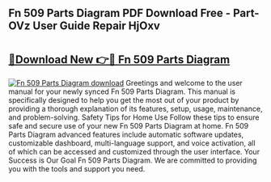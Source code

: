 ## Fn 509 Parts Diagram PDF Download Free - Part-OVz User Guide Repair HjOxv

# <h2><a href="http://dfm8lcw.blite.top/?on=Fn+509+Parts+Diagram">🔗Download New 👉🔴 Fn 509 Parts Diagram</a></h2>

[![Fn 509 Parts Diagram download](https://i.imgur.com/lujVjoI.png)](http://dfm8lcw.blite.top/?on=Fn+509+Parts+Diagram)
Greetings and welcome to the user manual for your newly synced Fn 509 Parts Diagram. This manual is specifically designed to help you get the most out of your product by providing a thorough explanation of its features, setup, usage, maintenance, and problem-solving. Safety Tips for Home Use Follow these tips to ensure safe and secure use of your new Fn 509 Parts Diagram at home. Fn 509 Parts Diagram advanced features include automatic software updates, customizable dashboard, multi-language support, and voice activation, all of which can be accessed and customized through the user interface. Your Success is Our Goal Fn 509 Parts Diagram. We are committed to providing you with the tools and support you need.
